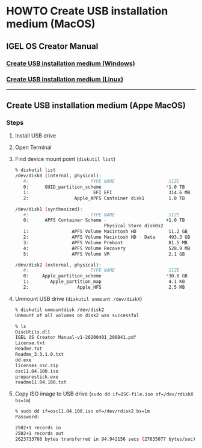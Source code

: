 # HOWTO Create USB installation medium (MacOS)

## IGEL OS Creator Manual

### [Create USB installation medium (Windows)](https://kb.igel.com/igelos-11.08.200/en/create-usb-installation-medium-windows-69178228.html)

### [Create USB installation medium (Linux)](https://kb.igel.com/igelos-11.08.200/en/create-usb-installation-medium-linux-69178235.html)

-----

## Create USB installation medium (Appe MacOS)

### Steps

1) Install USB drive
2) Open Terminal
3) Find device mount point (`diskutil list`)

   ```bash
   % diskutil list
   /dev/disk0 (internal, physical):
      #:                       TYPE NAME                    SIZE       IDENTIFIER
      0:      GUID_partition_scheme                        *1.0 TB     disk0
      1:                        EFI EFI                     314.6 MB   disk0s1
      2:                 Apple_APFS Container disk1         1.0 TB     disk0s2

   /dev/disk1 (synthesized):
      #:                       TYPE NAME                    SIZE       IDENTIFIER
      0:      APFS Container Scheme -                      +1.0 TB     disk1
                                    Physical Store disk0s2
      1:                APFS Volume Macintosh HD            11.2 GB    disk1s1
      2:                APFS Volume Macintosh HD - Data     493.3 GB   disk1s2
      3:                APFS Volume Preboot                 81.5 MB    disk1s3
      4:                APFS Volume Recovery                528.9 MB   disk1s4
      5:                APFS Volume VM                      2.1 GB     disk1s5

   /dev/disk2 (external, physical):
      #:                       TYPE NAME                    SIZE       IDENTIFIER
      0:     Apple_partition_scheme                        *30.6 GB    disk2
      1:        Apple_partition_map                         4.1 KB     disk2s1
      2:                  Apple_HFS                         2.5 MB     disk2s2
   ```

4) Unmount USB drive (`diskutil unmount /dev/diskX`)

   ```bash
   % diskutil unmountdisk /dev/disk2
   Unmount of all volumes on disk2 was successful
   ```

   ```bash
   % ls
   DiscUtils.dll
   IGEL OS Creator Manual-v1-20200401_200841.pdf
   License.txt
   Readme.txt
   Readme_3.3.1.0.txt
   dd.exe
   licenses_osc.zip
   osc11.04.100.iso
   preparestick.exe
   readme11.04.100.txt
   ```

5) Copy ISO image to USB drive (`sudo dd if=OSC-file.iso of=/dev/rdiskX bs=1m`)

   ```bash
   % sudo dd if=osc11.04.100.iso of=/dev/rdisk2 bs=1m
   Password:

   2502+1 records in
   2502+1 records out
   2623733760 bytes transferred in 94.942156 secs (27635077 bytes/sec)
   ```
